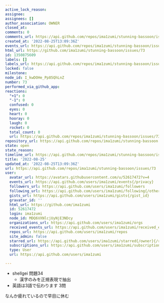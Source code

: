 ```yaml
---
active_lock_reason: 
assignee: 
assignees: []
author_association: OWNER
closed_at: 
comments: 0
comments_url: https://api.github.com/repos/ima1zumi/stunning-bassoon/issues/73/comments
created_at: '2022-08-25T13:09:36Z'
events_url: https://api.github.com/repos/ima1zumi/stunning-bassoon/issues/73/events
html_url: https://github.com/ima1zumi/stunning-bassoon/issues/73
id: 1350875609
labels: []
labels_url: https://api.github.com/repos/ima1zumi/stunning-bassoon/issues/73/labels{/name}
locked: false
milestone: 
node_id: I_kwDOHe_Pp85QhLnZ
number: 73
performed_via_github_app: 
reactions:
  "+1": 0
  "-1": 0
  confused: 0
  eyes: 0
  heart: 0
  hooray: 0
  laugh: 0
  rocket: 0
  total_count: 0
  url: https://api.github.com/repos/ima1zumi/stunning-bassoon/issues/73/reactions
repository_url: https://api.github.com/repos/ima1zumi/stunning-bassoon
state: open
state_reason: 
timeline_url: https://api.github.com/repos/ima1zumi/stunning-bassoon/issues/73/timeline
title: '2022-08-25'
updated_at: '2022-08-25T13:09:36Z'
url: https://api.github.com/repos/ima1zumi/stunning-bassoon/issues/73
user:
  avatar_url: https://avatars.githubusercontent.com/u/52617472?v=4
  events_url: https://api.github.com/users/ima1zumi/events{/privacy}
  followers_url: https://api.github.com/users/ima1zumi/followers
  following_url: https://api.github.com/users/ima1zumi/following{/other_user}
  gists_url: https://api.github.com/users/ima1zumi/gists{/gist_id}
  gravatar_id: ''
  html_url: https://github.com/ima1zumi
  id: 52617472
  login: ima1zumi
  node_id: MDQ6VXNlcjUyNjE3NDcy
  organizations_url: https://api.github.com/users/ima1zumi/orgs
  received_events_url: https://api.github.com/users/ima1zumi/received_events
  repos_url: https://api.github.com/users/ima1zumi/repos
  site_admin: false
  starred_url: https://api.github.com/users/ima1zumi/starred{/owner}{/repo}
  subscriptions_url: https://api.github.com/users/ima1zumi/subscriptions
  type: User
  url: https://api.github.com/users/ima1zumi

---
```

- shellgei 問題34
    - 漢字のみを正規表現で抽出
- 英語は3語で伝わります 3問

なんか疲れているので早目に休む